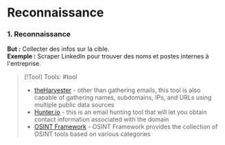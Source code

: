 # Reconnaissance

### 1. **Reconnaissance**

**But :** Collecter des infos sur la cible.  
**Exemple :** Scraper LinkedIn pour trouver des noms et postes internes à l'entreprise.

> [!Tool] Tools: #tool
> 
> - [theHarvester](https://github.com/laramies/theHarvester) - other than gathering emails, this tool is also capable of gathering names, subdomains, IPs, and URLs using multiple public data sources 
> - [Hunter.io](https://hunter.io/) - this is an email hunting tool that will let you obtain contact information associated with the domain
> - [OSINT Framework](https://osintframework.com/) - OSINT Framework provides the collection of OSINT tools based on various categories
